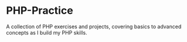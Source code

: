 # PHP-Practice
A collection of PHP exercises and projects, covering basics to advanced concepts as I build my PHP skills.
